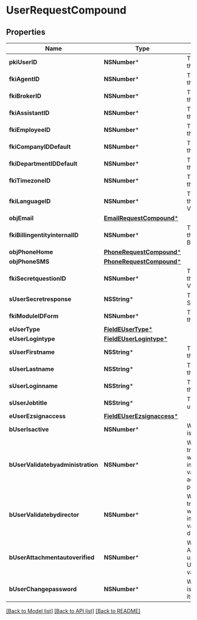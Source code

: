 # UserRequestCompound

## Properties
Name | Type | Description | Notes
------------ | ------------- | ------------- | -------------
**pkiUserID** | **NSNumber*** | The unique ID of the User | [optional] 
**fkiAgentID** | **NSNumber*** | The unique ID of the Agent. | [optional] 
**fkiBrokerID** | **NSNumber*** | The unique ID of the Broker. | [optional] 
**fkiAssistantID** | **NSNumber*** | The unique ID of the Assistant. | [optional] 
**fkiEmployeeID** | **NSNumber*** | The unique ID of the Employee. | [optional] 
**fkiCompanyIDDefault** | **NSNumber*** | The unique ID of the Company | 
**fkiDepartmentIDDefault** | **NSNumber*** | The unique ID of the Department | 
**fkiTimezoneID** | **NSNumber*** | The unique ID of the Timezone | 
**fkiLanguageID** | **NSNumber*** | The unique ID of the Language.  Valid values:  |Value|Description| |-|-| |1|French| |2|English| | 
**objEmail** | [**EmailRequestCompound***](EmailRequestCompound.md) |  | 
**fkiBillingentityinternalID** | **NSNumber*** | The unique ID of the Billingentityinternal. | 
**objPhoneHome** | [**PhoneRequestCompound***](PhoneRequestCompound.md) |  | [optional] 
**objPhoneSMS** | [**PhoneRequestCompound***](PhoneRequestCompound.md) |  | [optional] 
**fkiSecretquestionID** | **NSNumber*** | The unique ID of the Secretquestion.  Valid values:  |Value|Description| |-|-| |1|The name of the hospital in which you were born| |2|The name of your grade school| |3|The last name of your favorite teacher| |4|Your favorite sports team| |5|Your favorite TV show| |6|Your favorite movie| |7|The name of the street on which you grew up| |8|The name of your first employer| |9|Your first car| |10|Your favorite food| |11|The name of your first pet| |12|Favorite musician/band| |13|What instrument you play| |14|Your father&#39;s middle name| |15|Your mother&#39;s maiden name| |16|Name of your eldest child| |17|Your spouse&#39;s middle name| |18|Favorite restaurant| |19|Childhood nickname| |20|Favorite vacation destination| |21|Your boat&#39;s name| |22|Date of Birth (YYYY-MM-DD)| |22|Secret Code| |22|Your reference code| | [optional] 
**sUserSecretresponse** | **NSString*** | The answer to the Secretquestion | [optional] 
**fkiModuleIDForm** | **NSNumber*** | The unique ID of the Module | [optional] 
**eUserType** | [**FieldEUserType***](FieldEUserType.md) |  | 
**eUserLogintype** | [**FieldEUserLogintype***](FieldEUserLogintype.md) |  | 
**sUserFirstname** | **NSString*** | The first name of the user | 
**sUserLastname** | **NSString*** | The last name of the user | 
**sUserLoginname** | **NSString*** | The login name of the User. | 
**sUserJobtitle** | **NSString*** | The job title of the user | [optional] 
**eUserEzsignaccess** | [**FieldEUserEzsignaccess***](FieldEUserEzsignaccess.md) |  | 
**bUserIsactive** | **NSNumber*** | Whether the User is active or not | 
**bUserValidatebyadministration** | **NSNumber*** | Whether if the transactions in which the User is implicated must be validated by administrative personnel or not | [optional] 
**bUserValidatebydirector** | **NSNumber*** | Whether if the transactions in which the User is implicated must be validated by a director or not | [optional] 
**bUserAttachmentautoverified** | **NSNumber*** | Whether if Attachments uploaded by the User must be validated or not | [optional] 
**bUserChangepassword** | **NSNumber*** | Whether if the User is forced to change its password | [optional] 

[[Back to Model list]](../README.md#documentation-for-models) [[Back to API list]](../README.md#documentation-for-api-endpoints) [[Back to README]](../README.md)


